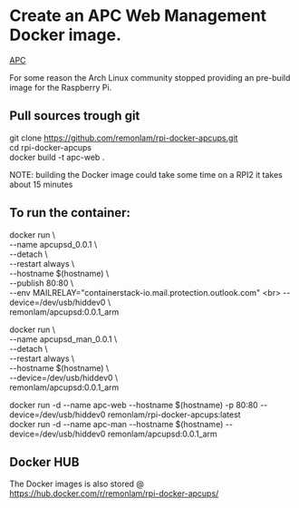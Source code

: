 # Create an APC Web Management Docker image.
[APC](/images/banner.png)

For some reason the Arch Linux community stopped providing an pre-build image for the Raspberry Pi.

## Pull sources trough git
git clone https://github.com/remonlam/rpi-docker-apcups.git <br />
cd rpi-docker-apcups <br />
docker build -t apc-web .

NOTE: building the Docker image could take some time on a RPI2 it takes about 15 minutes

## To run the container:

docker run \ <br>
  --name apcupsd_0.0.1 \ <br>
  --detach \ <br>
  --restart always \ <br>
  --hostname $(hostname) \ <br>
  --publish 80:80 \ <br>
  --env MAILRELAY="containerstack-io.mail.protection.outlook.com" \<br>
  --device=/dev/usb/hiddev0 \ <br>
  remonlam/apcupsd:0.0.1_arm <br>

  docker run \ <br>
    --name apcupsd_man_0.0.1 \ <br>
    --detach \ <br>
    --restart always \ <br>
    --hostname $(hostname) \ <br>
    --device=/dev/usb/hiddev0 \ <br>
    remonlam/apcupsd:0.0.1_arm <br>


docker run -d --name apc-web --hostname $(hostname) -p 80:80 --device=/dev/usb/hiddev0 remonlam/rpi-docker-apcups:latest <br>
docker run -d --name apc-man --hostname $(hostname) --device=/dev/usb/hiddev0 remonlam/apcupsd:0.0.1_arm

## Docker HUB
The Docker images is also stored @ https://hub.docker.com/r/remonlam/rpi-docker-apcups/

